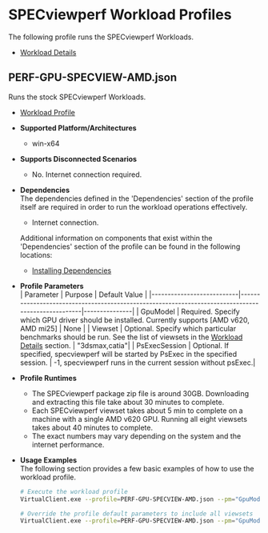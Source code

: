 # SPECviewperf Workload Profiles
The following profile runs the SPECviewperf Workloads.

* [Workload Details](./specview.md)  

## PERF-GPU-SPECVIEW-AMD.json
Runs the stock SPECviewperf Workloads.

* [Workload Profile](https://github.com/microsoft/VirtualClient/blob/main/src/VirtualClient/VirtualClient.Main/profiles/PERF-GPU-SPECVIEW-AMD.json) 

* **Supported Platform/Architectures**
  * win-x64

* **Supports Disconnected Scenarios**  
  * No. Internet connection required.

* **Dependencies**  
  The dependencies defined in the 'Dependencies' section of the profile itself are required in order to run the workload operations effectively.
  * Internet connection.

  Additional information on components that exist within the 'Dependencies' section of the profile can be found in the following locations:
  * [Installing Dependencies](https://microsoft.github.io/VirtualClient/docs/category/dependencies/)

* **Profile Parameters**  
  | Parameter                 | Purpose                                                                                           | Default Value |
  |---------------------------|---------------------------------------------------------------------------------------------------|---------------|
  | GpuModel                  | Required. Specify which GPU driver should be installed. Currently supports [AMD v620, AMD mi25]            | None          |
  | Viewset                   | Optional. Specify which particular benchmarks should be run. See the list of viewsets in the [Workload Details](https://gwpg.spec.org/benchmarks/benchmark/specviewperf-2020-v3-1/) section.                                                                                                                        | "3dsmax,catia"|
  | PsExecSession             | Optional. If specified, specviewperf will be started by PsExec in the specified session.          | -1, specviewperf runs in the current session without psExec.|

* **Profile Runtimes**  
  * The SPECviewperf package zip file is around 30GB. Downloading and extracting this file take about 30 minutes to complete. 
  * Each SPECviewperf viewset takes about 5 min to complete on a machine with a single AMD v620 GPU. Running all eight viewsets takes about 40 minutes to complete.
  * The exact numbers may vary depending on the system and the internet performance. 

* **Usage Examples**  
  The following section provides a few basic examples of how to use the workload profile.

  ``` bash
  # Execute the workload profile
  VirtualClient.exe --profile=PERF-GPU-SPECVIEW-AMD.json --pm="GpuModel=v620" --system=Demo --packageStore="{BlobConnectionString|SAS Uri}"

  # Override the profile default parameters to include all viewsets
  VirtualClient.exe --profile=PERF-GPU-SPECVIEW-AMD.json --pm="GpuModel=v620,,,Viewset=3dsmax,catia,creo,energy,maya,medical,snx,sw" --system=Demo --packageStore="{BlobConnectionString|SAS Uri}"
  ```
